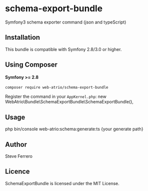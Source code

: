 # schema-export-bundle
Symfony3 schema exporter command (json and typeScript)

## Installation
This bundle is compatible with Symfony 2.8/3.0 or higher.

## Using Composer

#### Symfony >= 2.8 

    composer require web-atrio/schema-export-bundle

Register the command in your `AppKernel.php`:
new WebAtrio\Bundle\SchemaExportBundle\SchemaExportBundle(),

## Usage
php bin/console web-atrio:schema:generate:ts {your generate path}

## Author
Steve Ferrero

## Licence
SchemaExportBundle is licensed under the MIT License.
